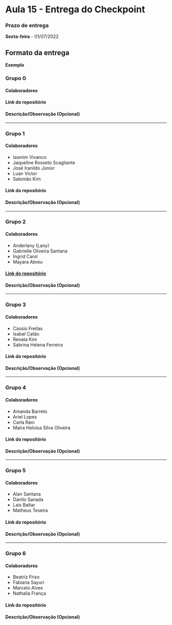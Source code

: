 # Aula 15 - Entrega do Checkpoint

### Prazo de entrega

**Sexta-feira** - 01/07/2022

## Formato da entrega

**Exemplo**

### Grupo 0

#### Colaboradores

#### Link do repositório

#### Descrição/Observação (Opcional)

----

### Grupo 1

#### Colaboradores

- Iasmim Vivanco
- Jaqueline Rosseto Scagliante
- José Iranildo Júnior
- Luan Victor
- Salomão Kim

#### Link do repositório

#### Descrição/Observação (Opcional)

----

### Grupo 2

#### Colaboradores

- Anderlany (Lany)
- Gabrielle Oliveira Santana
- Ingrid Carol
- Mayara Abreu

#### [Link do repositório](https://github.com/lanyarag/checkpoint.git)

#### Descrição/Observação (Opcional)

----

### Grupo 3

#### Colaboradores

- Cássio Freitas
- Isabel Catão
- Renata Kim
- Sabrina Helena Ferreira

#### Link do repositório

#### Descrição/Observação (Opcional)

----

### Grupo 4

#### Colaboradores

- Amanda Barreto
- Ariel Lopes
- Carla Rani
- Maíra Heloísa Silva Oliveira

#### Link do repositório

#### Descrição/Observação (Opcional)

----

### Grupo 5

#### Colaboradores

- Alan Santana
- Danilo Sanada
- Laís Baltar
- Matheus Texeira

#### Link do repositório

#### Descrição/Observação (Opcional)

----

### Grupo 6

#### Colaboradores

- Beatriz Friso
- Fabiana Sayuri
- Marcelo Alves
- Nathalia França

#### Link do repositório

#### Descrição/Observação (Opcional)

